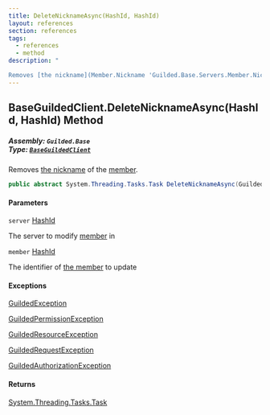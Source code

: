 ```yaml
---
title: DeleteNicknameAsync(HashId, HashId)
layout: references
section: references
tags:
  - references
  - method
description: "

Removes [the nickname](Member.Nickname 'Guilded.Base.Servers.Member.Nickname') of the [member](BaseGuildedClient.DeleteNicknameAsync(HashId,HashId)#Guilded.Base.BaseGuildedClient.DeleteNicknameAsync(Guilded.Base.HashId,Guilded.Base.HashId).member 'Guilded.Base.BaseGuildedClient.DeleteNicknameAsync(Guilded.Base.HashId, Guilded.Base.HashId).member')."
---
```


## BaseGuildedClient.DeleteNicknameAsync(HashId, HashId) Method
##### **Assembly:** `Guilded.Base`<br/>**Type:** [`BaseGuildedClient`](BaseGuildedClient 'Guilded.Base.BaseGuildedClient')

Removes [the nickname](Member.Nickname 'Guilded.Base.Servers.Member.Nickname') of the [member](BaseGuildedClient.DeleteNicknameAsync(HashId,HashId)#Guilded.Base.BaseGuildedClient.DeleteNicknameAsync(Guilded.Base.HashId,Guilded.Base.HashId).member 'Guilded.Base.BaseGuildedClient.DeleteNicknameAsync(Guilded.Base.HashId, Guilded.Base.HashId).member').

```csharp
public abstract System.Threading.Tasks.Task DeleteNicknameAsync(Guilded.Base.HashId server, Guilded.Base.HashId member);
```
#### Parameters

<a name='Guilded.Base.BaseGuildedClient.DeleteNicknameAsync(Guilded.Base.HashId,Guilded.Base.HashId).server'></a>

`server` [HashId](HashId 'Guilded.Base.HashId')

The server to modify [member](Member 'Guilded.Base.Servers.Member') in

<a name='Guilded.Base.BaseGuildedClient.DeleteNicknameAsync(Guilded.Base.HashId,Guilded.Base.HashId).member'></a>

`member` [HashId](HashId 'Guilded.Base.HashId')

The identifier of [the member](Member 'Guilded.Base.Servers.Member') to update

#### Exceptions

[GuildedException](GuildedException 'Guilded.Base.GuildedException')

[GuildedPermissionException](GuildedPermissionException 'Guilded.Base.GuildedPermissionException')

[GuildedResourceException](GuildedResourceException 'Guilded.Base.GuildedResourceException')

[GuildedRequestException](GuildedRequestException 'Guilded.Base.GuildedRequestException')

[GuildedAuthorizationException](GuildedAuthorizationException 'Guilded.Base.GuildedAuthorizationException')

#### Returns
[System.Threading.Tasks.Task](https://docs.microsoft.com/en-us/dotnet/api/System.Threading.Tasks.Task 'System.Threading.Tasks.Task')